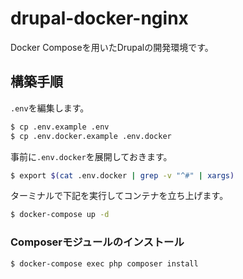 # drupal-docker-nginx
Docker Composeを用いたDrupalの開発環境です。  

## 構築手順
`.env`を編集します。

```bash
$ cp .env.example .env
$ cp .env.docker.example .env.docker
```

事前に`.env.docker`を展開しておきます。
```bash
$ export $(cat .env.docker | grep -v "^#" | xargs)
```

ターミナルで下記を実行してコンテナを立ち上げます。
```bash
$ docker-compose up -d
```

### Composerモジュールのインストール
```bash
$ docker-compose exec php composer install
```  
